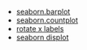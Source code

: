 - [seaborn.barplot](https://seaborn.pydata.org/generated/seaborn.barplot.html)
- [seaborn.countplot](https://seaborn.pydata.org/generated/seaborn.countplot.html)
- [rotate x labels](https://stackoverflow.com/questions/26540035/rotate-label-text-in-seaborn-factorplot)
- [seaborn displot](https://seaborn.pydata.org/generated/seaborn.displot.html#seaborn.displot)
